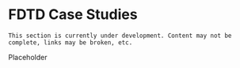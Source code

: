 # FDTD Case Studies

```{warning}
This section is currently under development. Content may not be complete, links may be broken, etc.
```

Placeholder